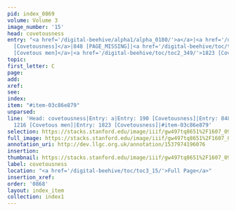 ```yaml
---
pid: index_0869
volume: Volume 3
image_number: '15'
head: covetousness
entry: "<a href='/digital-beehive/alpha1/alpha_0180/'>a</a>|<a href='/digital-beehive/num1/num_0198/'>190
  [Covetousness]</a>|848 [PAGE_MISSING]|<a href='/digital-beehive/toc/toc2_237/'>1216
  [Covetous men]</a>|<a href='/digital-beehive/toc/toc2_349/'>1823 [Covetousness]</a>"
topic: 
first_letter: C
page: 
add: 
xref: 
see: 
index: 
item: "#item-03c86e879"
unparsed: 
line: 'Head: covetousness|Entry: a|Entry: 190 [Covetousness]|Entry: 848 [PAGE_MISSING]|Entry:
  1216 [Covetous men]|Entry: 1823 [Covetousness]|#item-03c86e879'
selection: https://stacks.stanford.edu/image/iiif/gw497tq8651%2F1607_0958/150,998,714,149/full/0/default.jpg
full_image: https://stacks.stanford.edu/image/iiif/gw497tq8651%2F1607_0958/full/full/0/default.jpg
annotation_uri: http://dev.llgc.org.uk/annotation/1537974196076
insertion: 
thumbnail: https://stacks.stanford.edu/image/iiif/gw497tq8651%2F1607_0958/150,998,714,149/150,/0/default.jpg
label: covetousness
location: "<a href='/digital-beehive/toc/toc3_15/'>Full Page</a>"
insertion_xref: 
order: '0868'
layout: index_item
collection: index1
---
```

